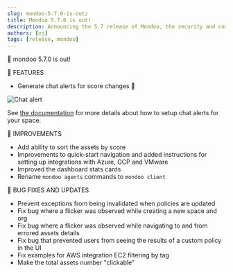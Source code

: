 ```yaml
---
slug: mondoo-5.7.0-is-out/
title: Mondoo 5.7.0 is out!
description: Announcing the 5.7 release of Mondoo, the security and compliance platform that prioritizes risks that matter most in your infrastructure.
authors: [vj]
tags: [release, mondoo]
---
```


🥳 mondoo 5.7.0 is out!

🎉 FEATURES

- Generate chat alerts for score changes 🎉

![Chat alert](/img/releases/2021-10-04-mondoo-5.7.0-is-out/chat_alert.png)

See [the documentation](/platform/maintain/alerting/webhook/) for more details about how to setup chat alerts for your space.

🧹 IMPROVEMENTS

- Add ability to sort the assets by score
- Improvements to quick-start navigation and added instructions for setting up integrations with Azure, GCP and VMware
- Improved the dashboard stats cards
- Rename `mondoo agents` commands to `mondoo client`

🐛 BUG FIXES AND UPDATES

- Prevent exceptions from being invalidated when policies are updated
- Fix bug where a flicker was observed while creating a new space and org
- Fix bug where a flicker was observed while navigating to and from errored assets details
- Fix bug that prevented users from seeing the results of a custom policy in the UI
- Fix examples for AWS integration EC2 filtering by tag
- Make the total assets number "clickable"
